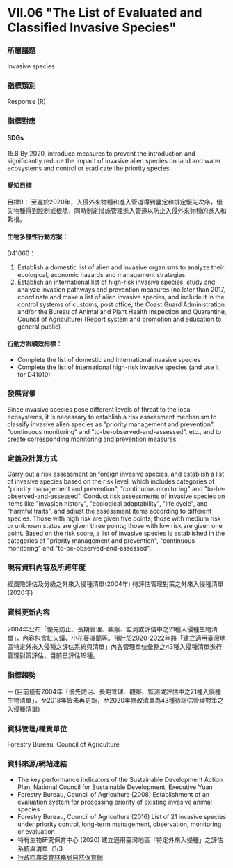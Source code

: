 # VII.06 "The List of Evaluated and Classified Invasive Species"

<script type="text/javascript" src="http://cdn.mathjax.org/mathjax/latest/MathJax.js?config=TeX-AMS-MML_HTMLorMML"></script>

### 所屬議題
Invasive species
### 指標類別
Response (R)
### 指標對應
#### SDGs
15.8 By 2020, introduce measures to prevent the introduction and significantly reduce the impact of invasive alien species on land and water ecosystems and control or eradicate the priority species.
#### 愛知目標
目標9： 至遲於2020年，入侵外來物種和進入管道得到鑒定和排定優先次序，優先物種得到控制或根除，同時制定措施管理進入管道以防止入侵外來物種的進入和紮根。
#### 生物多樣性行動方案：
D41060：
1. Establish a domestic list of alien and invasive organisms to analyze their ecological, economic hazards and management strategies.
2. Establish an international list of high-risk invasive species, study and analyze invasion pathways and prevention measures (no later than 2017, coordinate and make a list of alien invasive species, and include it in the control systems of customs, post office, the Coast Guard Administration and/or the Bureau of Animal and Plant Health Inspection and Quarantine, Council of Agriculture) (Report system and promotion and education to general public)
#### 行動方案績效指標：
* Complete the list of domestic and international invasive species
* Complete the list of international high-risk invasive species (and use it for D41010)
### 發展背景
Since invasive species pose different levels of threat to the local ecosystems, it is necessary to establish a risk assessment mechanism to classify invasive alien species as "priority management and prevention", "continuous monitoring" and "to-be-observed-and-assessed", etc., and to create corresponding monitoring and prevention measures.
### 定義及計算方式
Carry out a risk assessment on foreign invasive species, and establish a list of invasive species based on the risk level, which includes categories of "priority management and prevention", "continuous monitoring" and "to-be-observed-and-assessed". Conduct risk assessments of invasive species on items like "invasion history", "ecological adaptability", "life cycle", and "harmful traits", and adjust the assessment items according to different species. Those with high risk are given five points; those with medium risk or unknown status are given three points; those with low risk are given one point. Based on the risk score, a list of invasive species is established in the categories of "priority management and prevention", "continuous monitoring" and "to-be-observed-and-assessed".
### 現有資料內容及所跨年度
經風險評估及分級之外來入侵種清單(2004年) 待評估管理對策之外來入侵種清單(2020年)
### 資料更新內容
2004年公布「優先防止、長期管理、觀察、監測或評估中之21種入侵種生物清單」，內容包含紅火蟻、小花蔓澤蘭等。預計於2020-2022年將「建立適用臺灣地區特定外來入侵種之評估系統與清單」內各管理單位彙整之43種入侵種清單進行管理對策評估，目前已評估19種。
### 指標趨勢
--
(目前僅有2004年「優先防治、長期管理、觀察、監測或評估中之21種入侵種生物清單」，至2018年皆未再更新，至2020年修改清單為43種待評估管理對策之入侵種清單)
### 資料管理/權責單位
Forestry Bureau, Council of Agriculture
### 資料來源/網站連結
* The key performance indicators of the Sustainable Development Action Plan, National Council for Sustainable Development, Executive Yuan
* Forestry Bureau, Council of Agriculture (2008) Establishment of an evaluation system for processing priority of existing invasive animal species
* Forestry Bureau, Council of Agriculture (2016) List of 21 invasive species under priority control, long-term management, observation, monitoring or evaluation
* 特有生物研究保育中心 (2020) 建立適用臺灣地區「特定外來入侵種」之評估系統與清單（1/3
* [行政院農委會林務局自然保育網](https://conservation.forest.gov.tw/0000410)